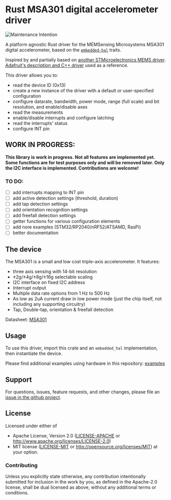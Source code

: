 # Rust MSA301 digital accelerometer driver

![Maintenance Intention](https://img.shields.io/badge/maintenance-actively--developed-brightgreen.svg)

A platform agnostic Rust driver for the MEMSensing Microsystems MSA301 digital accelerometer,
based on the [`embedded-hal`] traits.

[`embedded-hal`]: https://github.com/rust-embedded/embedded-hal

Inspired by and partially based on [another STMicroelectronics MEMS driver](https://github.com/lonesometraveler/lsm9ds1).  
[Adafruit's description and C++ driver](https://learn.adafruit.com/msa301-triple-axis-accelerometer) used as a reference.

This driver allows you to:
- read the device ID (0x13)
- create a new instance of the driver with a default or user-specified configuration
- configure datarate, bandwidth, power mode, range (full scale) and bit resolution, and enable/disable axes
- read the measurements 
- enable/disable interrupts and configure latching
- read the interrupts' status
- configure INT pin 

## WORK IN PROGRESS:

__This library is work in progress. Not all features are implemented yet. Some functions are for test purposes only and will be removed later. Only the I2C interface is implemented. Contributions are welcome!__

### TO DO:
 
- [ ] add interrupts mapping to INT pin 
- [ ] add active detection settings (threshold, duration)
- [ ] add tap detection settings
- [ ] add orientation recognition settings
- [ ] add freefall detection settings
- [ ] getter functions for various configuration elements
- [ ] add nore examples (STM32/RP2040/nRF52/ATSAMD, RasPi)
- [ ] better documentation

## The device

The MSA301 is a small and low cost triple-axis accelerometer. It features:
* three axis sensing with 14-bit resolution
* ±2g/±4g/±8g/±16g selectable scaling
* I2C interface on fixed I2C address
* Interrupt output
* Multiple data rate options from 1 Hz to 500 Hz
* As low as 2uA current draw in low power mode (just the chip itself, not including any supporting circuitry)
* Tap, Double-tap, orientation & freefall detection

Datasheet: [MSA301](hhttps://github.com/adafruit/Adafruit_MSA301/blob/master/MSA301-V1.0-ENG.PDF)

## Usage

To use this driver, import this crate and an `embedded_hal` implementation,
then instantiate the device.

Please find additional examples using hardware in this repository: [examples]

[examples]: https://github.com/nebelgrau77/msa301-rs/tree/main/examples

## Support

For questions, issues, feature requests, and other changes, please file an
[issue in the github project](https://github.com/nebelgrau77/msa301-rs/issues).

## License

Licensed under either of

 * Apache License, Version 2.0 ([LICENSE-APACHE](LICENSE-APACHE) or
   http://www.apache.org/licenses/LICENSE-2.0)
 * MIT license ([LICENSE-MIT](LICENSE-MIT) or
   http://opensource.org/licenses/MIT) at your option.

### Contributing

Unless you explicitly state otherwise, any contribution intentionally submitted
for inclusion in the work by you, as defined in the Apache-2.0 license, shall
be dual licensed as above, without any additional terms or conditions.
